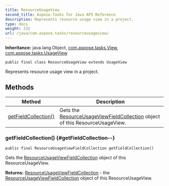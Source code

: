 ```yaml
---
title: ResourceUsageView
second_title: Aspose.Tasks for Java API Reference
description: Represents resource usage view in a project.
type: docs
weight: 232
url: /java/com.aspose.tasks/resourceusageview/
---
```


**Inheritance:**
java.lang.Object, [com.aspose.tasks.View](../../com.aspose.tasks/view), [com.aspose.tasks.UsageView](../../com.aspose.tasks/usageview)
```
public final class ResourceUsageView extends UsageView
```

Represents resource usage view in a project.
## Methods

| Method | Description |
| --- | --- |
| [getFieldCollection()](#getFieldCollection--) | Gets the [ResourceUsageViewFieldCollection](../../com.aspose.tasks/resourceusageviewfieldcollection) object of this ResourceUsageView. |
### getFieldCollection() {#getFieldCollection--}
```
public final ResourceUsageViewFieldCollection getFieldCollection()
```


Gets the [ResourceUsageViewFieldCollection](../../com.aspose.tasks/resourceusageviewfieldcollection) object of this ResourceUsageView.

**Returns:**
[ResourceUsageViewFieldCollection](../../com.aspose.tasks/resourceusageviewfieldcollection) - the [ResourceUsageViewFieldCollection](../../com.aspose.tasks/resourceusageviewfieldcollection) object of this ResourceUsageView.
